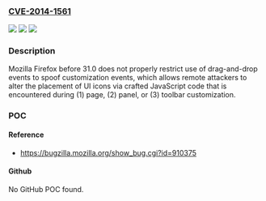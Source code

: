 ### [CVE-2014-1561](https://cve.mitre.org/cgi-bin/cvename.cgi?name=CVE-2014-1561)
![](https://img.shields.io/static/v1?label=Product&message=n%2Fa&color=blue)
![](https://img.shields.io/static/v1?label=Version&message=n%2Fa&color=blue)
![](https://img.shields.io/static/v1?label=Vulnerability&message=n%2Fa&color=brighgreen)

### Description

Mozilla Firefox before 31.0 does not properly restrict use of drag-and-drop events to spoof customization events, which allows remote attackers to alter the placement of UI icons via crafted JavaScript code that is encountered during (1) page, (2) panel, or (3) toolbar customization.

### POC

#### Reference
- https://bugzilla.mozilla.org/show_bug.cgi?id=910375

#### Github
No GitHub POC found.

